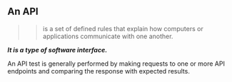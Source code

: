 ## An API ##
>> is a set of defined rules that explain how computers or applications communicate with one another.

___It is a type of software interface.___

An API test is generally performed by making requests to one or more API endpoints and comparing the response with expected results.
